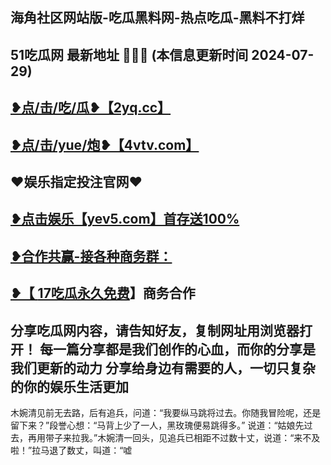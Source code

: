 海角社区网站版-吃瓜黑料网-热点吃瓜-黑料不打烊
 -------------------------------------
51吃瓜网 最新地址 🍉🍉🍉 (本信息更新时间 2024-07-29)
-----------------------------------------
<a href="https://2yq.cc">❥点/击/吃/瓜❥【2yq.cc】</a>
-----------------------------------------
<a href="https://4vtv.com">❥点/击/yue/炮❥【4vtv.com】</a> 
-----------------------------------------
♥️娱乐指定投注官网♥️
-----------------------------------------
<a href="https://yev5.com ">❥点击娱乐【yev5.com】首存送100%
 -------------------------------------
❥合作共赢-接各种商务群：
 -------------------------------------
❥【 <a href="https://t.me/GM_51cg1">17吃瓜永久免费</a>】商务合作
 -------------------------------------
分享吃瓜网内容，请告知好友，复制网址用浏览器打开！ 每一篇分享都是我们创作的心血，而你的分享是我们更新的动力
分享给身边有需要的人，一切只复杂的你的娱乐生活更加
 ------------------------------------
木婉清见前无去路，后有追兵，问道：“我要纵马跳将过去。你随我冒险呢，还是留下来？”段誉心想：“马背上少了一人，黑玫瑰便易跳得多。”
说道：“姑娘先过去，再用带子来拉我。”木婉清一回头，见追兵已相距不过数十丈，说道：“来不及啦！”拉马退了数丈，叫道：“嘘
